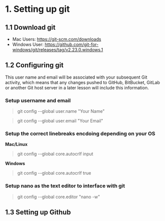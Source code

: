 # 1. Setting up git
## 1.1  Download git

* Mac Users: https://git-scm.com/downloads
* Windows User: https://github.com/git-for-windows/git/releases/tag/v2.23.0.windows.1
	

## 1.2 Configuring git 
This user name and email will be associated with your subsequent Git activity, which means that any changes pushed to GitHub, BitBucket, GitLab or another Git host server in a later lesson will include this information.

### Setup username and email
> git config --global user.name "Your Name"

> git config --global user.email "Your Email"


### Setup the correct linebreaks encdoing depending on your OS
**Mac/Linux**
> git config --global core.autocrlf input

**Windows**
> git config --global core.autocrlf true

### Setup nano as the text editor to interface with git
> git config --global core.editor "nano -w"


## 1.3 Setting up Github

